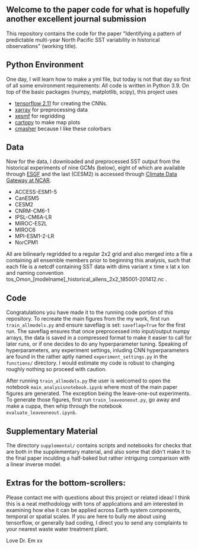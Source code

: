 ## Welcome to the paper code for what is hopefully another excellent journal submission

This repository contains the code for the paper "Identifying a pattern of predictable multi-year North Pacific SST variability in historical observations" (working title). 

## Python Environment
One day, I will learn how to make a yml file, but today is not that day so first of all some environment requirements: All code is written in Python 3.9. On top of the basic packages (numpy, matplotlib, scipy), this project uses 
* [tensorflow 2.11](https://www.tensorflow.org/install) for creating the CNNs.
* [xarray](https://docs.xarray.dev/en/stable/getting-started-guide/installing.html) for preprocessing data
* [xesmf](https://xesmf.readthedocs.io/en/stable/installation.html) for regridding
* [cartopy](https://scitools.org.uk/cartopy/docs/latest/installing.html) to make map plots
* [cmasher](https://cmasher.readthedocs.io/user/introduction.html#how-to-install) because I like these colorbars

## Data
Now for the data, I downloaded and preprocessed SST output from the historical experiments of nine GCMs (below), eight of which are available through [ESGF](https://aims2.llnl.gov/search) and the last (CESM2) is accessed through [Climate Data Gateway at NCAR](https://www.earthsystemgrid.org/dataset/ucar.cgd.cesm2le.atm.proc.monthly_ave.SST.html). 
* ACCESS-ESM1-5
* CanESM5
* CESM2
* CNRM-CM6-1
* IPSL-CM6A-LR
* MIROC-ES2L
* MIROC6
* MPI-ESM1-2-LR
* NorCPM1

All are bilinearly regridded to a regular 2x2 grid and also merged into a file a containing all ensemble members prior to beginning this analysis, such that each file is a netcdf containing SST data with dims variant x time x lat x lon and naming convention tos_Omon_\[modelname\]_historical_allens_2x2_185001-201412.nc .

## Code
Congratulations you have made it to the running code portion of this repository. To recreate the main figures from the my work, first run ```train_allmodels.py``` and ensure saveflag is set: ```saveflag=True``` for the first run. The saveflag ensures that once preprocessed into input/output numpy arrays, the data is saved in a compressed format to make it easier to call for later runs, or if one decides to do any hyperparameter tuning. Speaking of hyperparameters, any experiment settings, inluding CNN hyperparameters are found in the rather aptly named ```experiment_settings.py``` in the ```functions/``` directory. I would estimate my code is robust to changing roughly nothing so proceed with caution. 

After running ```train_allmodels.py``` the user is welcomed to open the notebook ```main_analysisnotebook.ipynb``` where most of the main paper figures are generated. The exception being the leave-one-out experiments. To generate those figures, first run ```train_leaveoneout.py```, go away and make a cuppa, then whip through the notebook ```evaluate_leaveoneout.ipynb```.

## Supplementary Material
The directory ```supplemental/``` contains scripts and notebooks for checks that are both in the supplementary material, and also some that didn't make it to the final paper inculding a half-baked but rather intriguing comparison with a linear inverse model.

## Extras for the bottom-scrollers:
Please contact me with questions about this project or related ideas! I think this is a neat methodology with tons of applications and am interested in examining how else it can be applied across Earth system components, temporal or spatial scales. If you are here to bully me about using tensorflow, or generally bad coding, I direct you to send any complaints to your nearest waste water treatment plant. 

Love Dr. Em xx


